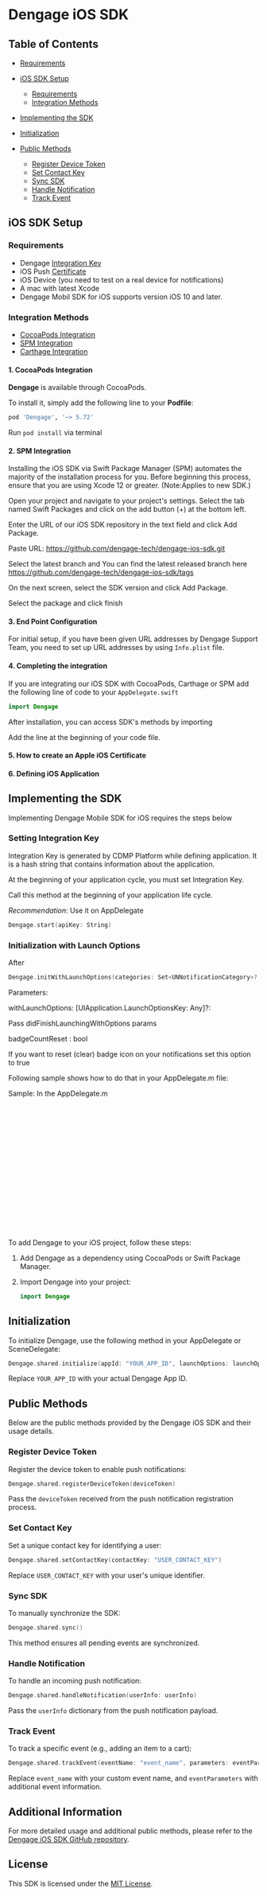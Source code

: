 # Dengage iOS SDK


## Table of Contents

- [Requirements](#requirements)
- [iOS SDK Setup](#ios-sdk-setup)
  - [Requirements](#requirements)
  - [Integration Methods](#integration-methods)
- [Implementing the SDK](#implementing-the-sdk)



- [Initialization](#initialization)
- [Public Methods](#public-methods)
  - [Register Device Token](#register-device-token)
  - [Set Contact Key](#set-contact-key)
  - [Sync SDK](#sync-sdk)
  - [Handle Notification](#handle-notification)
  - [Track Event](#track-event)

## iOS SDK Setup

### Requirements

- Dengage [Integration Key](https://dev.dengage.com/reference/ios-sdk-setup#6-defining-ios-application)
- iOS Push [Certificate](https://dev.dengage.com/reference/ios-sdk-setup#5-how-to-create-an-apple-ios-certificate)
- iOS Device (you need to test on a real device for notifications)
- A mac with latest Xcode
- Dengage Mobil SDK for iOS supports version iOS 10 and later.

### Integration Methods

- [CocoaPods Integration](https://dev.dengage.com/reference/ios-sdk-setup)
- [SPM Integration](https://dev.dengage.com/reference/ios-sdk-setupn)
- [Carthage Integration](https://dev.dengage.com/reference/ios-sdk-setup)

#### 1. CocoaPods Integration

**Dengage** is available through CocoaPods.

To install it, simply add the following line to your **Podfile**:

```ruby
pod 'Dengage', '~> 5.72'
```

Run `pod install` via terminal

#### 2. SPM Integration

Installing the iOS SDK via Swift Package Manager (SPM) automates the majority of the installation process for you. Before beginning this process, ensure that you are using Xcode 12 or greater. (Note:Applies to new SDK.)

Open your project and navigate to your project's settings. Select the tab named Swift Packages and click on the add button (+) at the bottom left.

Enter the URL of our iOS SDK repository in the text field and click Add Package.

Paste URL: https://github.com/dengage-tech/dengage-ios-sdk.git

Select the latest branch and You can find the latest released branch here https://github.com/dengage-tech/dengage-ios-sdk/tags

On the next screen, select the SDK version and click Add Package.

Select the package and click finish

#### 3. End Point Configuration

For initial setup, if you have been given URL addresses by Dengage Support Team, you need to set up URL addresses by using `Info.plist` file.

#### 4. Completing the integration

If you are integrating our iOS SDK with CocoaPods, Carthage or SPM add the following line of code to your `AppDelegate.swift`

```swift
import Dengage
```

After installation, you can access SDK's methods by importing

Add the line at the beginning of your code file.


#### 5. How to create an Apple iOS Certificate

#### 6. Defining iOS Application

## Implementing the SDK

Implementing Dengage Mobile SDK for iOS requires the steps below

### Setting Integration Key

Integration Key is generated by CDMP Platform while defining application. It is a hash string that contains information about the application.

At the beginning of your application cycle, you must set Integration Key.

Call this method at the beginning of your application life cycle.

_Recommendation_: Use it on AppDelegate

```swift
Dengage.start(apiKey: String)
```

### Initialization with Launch Options

After

```swift
Dengage.initWithLaunchOptions(categories: Set<UNNotificationCategory>? = nil, application: UIApplication,withLaunchOptions: [UIApplication.LaunchOptionsKey: Any],badgeCountReset: Bool = false, deviceId : String? = nil , contactKey : String? = nil , partnerDeviceId :String? = nil,dengageOptions : DengageOptions = DengageOptions()
```

Parameters:

withLaunchOptions: [UIApplication.LaunchOptionsKey: Any]?:

Pass didFinishLaunchingWithOptions params

badgeCountReset : bool

If you want to reset (clear) badge icon on your notifications set this option to true

Following sample shows how to do that in your AppDelegate.m file:

Sample: In the AppDelegate.m






















<br>
<br>
<br>
<br>
<br>
<br>
<br>
<br>
<br>
<br>
<br>
<br>
<br>
<br>
<br>







To add Dengage to your iOS project, follow these steps:

1. Add Dengage as a dependency using CocoaPods or Swift Package Manager.

2. Import Dengage into your project:
   ```swift
   import Dengage
   ```

## Initialization
To initialize Dengage, use the following method in your AppDelegate or SceneDelegate:

```swift
Dengage.shared.initialize(appId: "YOUR_APP_ID", launchOptions: launchOptions)
```
Replace `YOUR_APP_ID` with your actual Dengage App ID.

## Public Methods
Below are the public methods provided by the Dengage iOS SDK and their usage details.

### Register Device Token
Register the device token to enable push notifications:

```swift
Dengage.shared.registerDeviceToken(deviceToken)
```
Pass the `deviceToken` received from the push notification registration process.

### Set Contact Key
Set a unique contact key for identifying a user:

```swift
Dengage.shared.setContactKey(contactKey: "USER_CONTACT_KEY")
```
Replace `USER_CONTACT_KEY` with your user's unique identifier.

### Sync SDK
To manually synchronize the SDK:

```swift
Dengage.shared.sync()
```
This method ensures all pending events are synchronized.

### Handle Notification
To handle an incoming push notification:

```swift
Dengage.shared.handleNotification(userInfo: userInfo)
```
Pass the `userInfo` dictionary from the push notification payload.

### Track Event
To track a specific event (e.g., adding an item to a cart):

```swift
Dengage.shared.trackEvent(eventName: "event_name", parameters: eventParameters)
```
Replace `event_name` with your custom event name, and `eventParameters` with additional event information.

## Additional Information
For more detailed usage and additional public methods, please refer to the [Dengage iOS SDK GitHub repository](https://github.com/dengage-tech/dengage-ios-sdk/blob/version/5.71.2/Sources/Dengage/Dengage.swift).

## License
This SDK is licensed under the [MIT License](https://github.com/dengage-tech/dengage-ios-sdk/blob/version/5.71.2/LICENSE).

